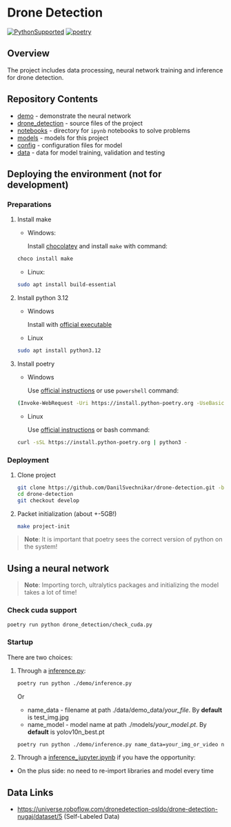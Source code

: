 # Drone Detection

[![PythonSupported](https://img.shields.io/badge/python-3.12-brightgreen.svg)](https://python3statement.org/#sections50-why)
[![poetry](https://img.shields.io/endpoint?url=https://python-poetry.org/badge/v0.json)](https://python-poetry.org/)

## Overview
The project includes data processing, neural network training and inference for drone detection.

## Repository Contents

- [demo](demo) - demonstrate the neural network
- [drone_detection](drone_detection) - source files of the project
- [notebooks](notebooks) - directory for `ipynb` notebooks to solve problems
- [models](models) - models for this project
- [config](config) - configuration files for model
- [data](data) - data for model training, validation and testing

## Deploying the environment (not for development)
### Preparations

1. Install make
    - Windows:

        Install [chocolatey](https://chocolatey.org/install) and install `make` with command:

    ```bash
    choco install make
    ```

    - Linux:

    ```bash
    sudo apt install build-essential
    ```

2. Install python 3.12
    - Windows

        Install with [official executable](https://www.python.org/downloads/)

    - Linux

    ```bash
    sudo apt install python3.12
    ```

3. Install poetry

   - Windows

        Use [official instructions](https://python-poetry.org/docs/#windows-powershell-install-instructions) or use `powershell` command:

    ```bash
    (Invoke-WebRequest -Uri https://install.python-poetry.org -UseBasicParsing).Content | py -
    ```

   - Linux

        Use [official instructions](https://python-poetry.org/docs/#installing-with-the-official-installer) or bash command:

    ```bash
    curl -sSL https://install.python-poetry.org | python3 -
    ```

### Deployment
1. Clone project

    ```bash
    git clone https://github.com/DanilSvechnikar/drone-detection.git -b develop
    cd drone-detection
    git checkout develop
   ```

2. Packet initialization (about +-5GB!)
   ```bash
   make project-init
   ```

> **Note**: It is important that poetry sees the correct version of python on the system!

## Using a neural network
> **Note**: Importing torch, ultralytics packages and initializing the model takes a lot of time!

### Check cuda support
   ```bash
   poetry run python drone_detection/check_cuda.py
   ```

### Startup
There are two choices:
1. Through a [inference.py](./demo/inference.py):
   ```bash
   poetry run python ./demo/inference.py
   ```

    Or
   - name_data - filename at path ./data/demo_data/*your_file*. By **default** is test_img.jpg
   - name_model - model name at path ./models/*your_model.pt*. By **default** is yolov10n_best.pt

   ```bash
   poetry run python ./demo/inference.py name_data=your_img_or_video name_model=your_model.pt
   ```

2. Through a [inference_jupyter.ipynb](./demo/inference_jupyter.ipynb) if you have the opportunity:
- On the plus side: no need to re-import libraries and model every time


## Data Links
  - https://universe.roboflow.com/dronedetection-osldo/drone-detection-nugaj/dataset/5 (Self-Labeled Data)
